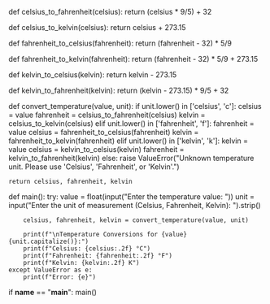 
def celsius_to_fahrenheit(celsius):
    return (celsius * 9/5) + 32

def celsius_to_kelvin(celsius):
    return celsius + 273.15

def fahrenheit_to_celsius(fahrenheit):
    return (fahrenheit - 32) * 5/9

def fahrenheit_to_kelvin(fahrenheit):
    return (fahrenheit - 32) * 5/9 + 273.15

def kelvin_to_celsius(kelvin):
    return kelvin - 273.15

def kelvin_to_fahrenheit(kelvin):
    return (kelvin - 273.15) * 9/5 + 32

def convert_temperature(value, unit):
    if unit.lower() in ['celsius', 'c']:
        celsius = value
        fahrenheit = celsius_to_fahrenheit(celsius)
        kelvin = celsius_to_kelvin(celsius)
    elif unit.lower() in ['fahrenheit', 'f']:
        fahrenheit = value
        celsius = fahrenheit_to_celsius(fahrenheit)
        kelvin = fahrenheit_to_kelvin(fahrenheit)
    elif unit.lower() in ['kelvin', 'k']:
        kelvin = value
        celsius = kelvin_to_celsius(kelvin)
        fahrenheit = kelvin_to_fahrenheit(kelvin)
    else:
        raise ValueError("Unknown temperature unit. Please use 'Celsius', 'Fahrenheit', or 'Kelvin'.")
    
    return celsius, fahrenheit, kelvin

def main():
    try:
        value = float(input("Enter the temperature value: "))
        unit = input("Enter the unit of measurement (Celsius, Fahrenheit, Kelvin): ").strip()
        
        celsius, fahrenheit, kelvin = convert_temperature(value, unit)
        
        print(f"\nTemperature Conversions for {value} {unit.capitalize()}:")
        print(f"Celsius: {celsius:.2f} °C")
        print(f"Fahrenheit: {fahrenheit:.2f} °F")
        print(f"Kelvin: {kelvin:.2f} K")
    except ValueError as e:
        print(f"Error: {e}")

if __name__ == "__main__":
    main()
